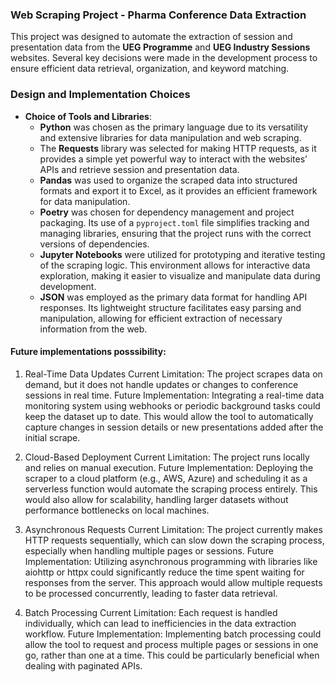 ### Web Scraping Project - Pharma Conference Data Extraction

This project was designed to automate the extraction of session and presentation data from the **UEG Programme** and **UEG Industry Sessions** websites. Several key decisions were made in the development process to ensure efficient data retrieval, organization, and keyword matching. 


### Design and Implementation Choices

- **Choice of Tools and Libraries**: 
  - **Python** was chosen as the primary language due to its versatility and extensive libraries for data manipulation and web scraping.
  - The **Requests** library was selected for making HTTP requests, as it provides a simple yet powerful way to interact with the websites’ APIs and retrieve session and presentation data.
  - **Pandas** was used to organize the scraped data into structured formats and export it to Excel, as it provides an efficient framework for data manipulation.
  - **Poetry** was chosen for dependency management and project packaging. Its use of a `pyproject.toml` file simplifies tracking and managing libraries, ensuring that the project runs with the correct versions of dependencies.
  - **Jupyter Notebooks** were utilized for prototyping and iterative testing of the scraping logic. This environment allows for interactive data exploration, making it easier to visualize and manipulate data during development.
  - **JSON** was employed as the primary data format for handling API responses. Its lightweight structure facilitates easy parsing and manipulation, allowing for efficient extraction of necessary information from the web.

 #### Future implementations posssibility:
 
1. Real-Time Data Updates
Current Limitation: The project scrapes data on demand, but it does not handle updates or changes to conference sessions in real time.
Future Implementation: Integrating a real-time data monitoring system using webhooks or periodic background tasks could keep the dataset up to date. This would allow the tool to automatically capture changes in session details or new presentations added after the initial scrape.

2. Cloud-Based Deployment
Current Limitation: The project runs locally and relies on manual execution.
Future Implementation: Deploying the scraper to a cloud platform (e.g., AWS, Azure) and scheduling it as a serverless function would automate the scraping process entirely. This would also allow for scalability, handling larger datasets without performance bottlenecks on local machines.

3. Asynchronous Requests
Current Limitation: The project currently makes HTTP requests sequentially, which can slow down the scraping process, especially when handling multiple pages or sessions.
Future Implementation: Utilizing asynchronous programming with libraries like aiohttp or httpx could significantly reduce the time spent waiting for responses from the server. This approach would allow multiple requests to be processed concurrently, leading to faster data retrieval.

4. Batch Processing
Current Limitation: Each request is handled individually, which can lead to inefficiencies in the data extraction workflow.
Future Implementation: Implementing batch processing could allow the tool to request and process multiple pages or sessions in one go, rather than one at a time. This could be particularly beneficial when dealing with paginated APIs.
